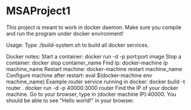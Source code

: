 # MSAProject1

This project is meant to work in docker daemon. Make sure you compile and run the program under docker environment!

Usage:
	Type ./build-system.sh to build all docker services.

Docker notes:
	Start a container: docker run -d -p port:port image
	Stop a container: docker stop container_name
	Find ip: docker-machine ip machine_name
	Restart machine: docker-machine restart machine_name
	Configure machine after restart: eval $(docker-machine env machine_name)
	Example router service running in docker:
		docker build -t router .
		docker run -d -p 40000:3000 router
		Find the IP of your docker machine. Go to your browser, type in (docker machine IP):40000. You should be able to see "Hello world!" in your browser.